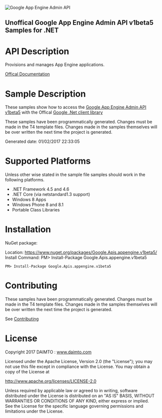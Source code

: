 ﻿![Google App Engine Admin API](http://www.google.com/images/icons/product/search-32.gif)

## Unoffical Google App Engine Admin API v1beta5 Samples for .NET  ##

API Description
=============

Provisions and manages App Engine applications.

[Offical Documentation](https://cloud.google.com/appengine/docs/admin-api/)

Sample Description
=============

These samples show how to access the [Google App Engine Admin API v1beta5](https://cloud.google.com/appengine/docs/admin-api/) with the Offical [Google .Net client library](https://github.com/google/google-api-dotnet-client)

These samples have been programmatically generated. Changes must be made in the T4 template files. Changes made in the samples themselves will be over written the next time the project is generated.

Generated date: 01/02/2017 22:33:05 

Supported Platforms
=================================

Unless other wise stated in the sample file samples should work in the following platforms.

* .NET Framework 4.5 and 4.6
* .NET Core (via netstandard1.3 support)
* Windows 8 Apps
* Windows Phone 8 and 8.1
* Portable Class Libraries

Installation
=================================

NuGet package:

Location: https://www.nuget.org/packages/Google.Apis.appengine.v1beta5/ 
Install Command: PM>  Install-Package Google.Apis.appengine.v1beta5

```
PM> Install-Package Google.Apis.appengine.v1beta5
```

Contributing
=================================

These samples have been programmatically generated. Changes must be made in the T4 template files. Changes made in the samples themselves will be over written the next time the project is generated.

See [Contributing](CONTRIBUTING.md)

License
=================================

Copyright 2017 DAIMTO :  www.daimto.com

Licensed under the Apache License, Version 2.0 (the "License"); you may not use this file except in compliance with
the License. You may obtain a copy of the License at

http://www.apache.org/licenses/LICENSE-2.0

Unless required by applicable law or agreed to in writing, software distributed under the License is distributed on
an "AS IS" BASIS, WITHOUT WARRANTIES OR CONDITIONS OF ANY KIND, either express or implied. See the License for the
specific language governing permissions and limitations under the License.
